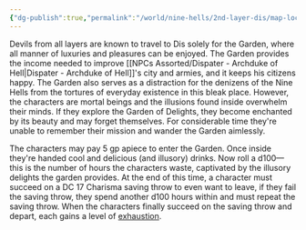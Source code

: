 ```yaml
---
{"dg-publish":true,"permalink":"/world/nine-hells/2nd-layer-dis/map-locations/garden-of-delight/"}
---
```


Devils from all layers are known to travel to Dis solely for the Garden, where all manner of luxuries and pleasures can be enjoyed. The Garden provides the income needed to improve [[NPCs Assorted/Dispater - Archduke of Hell\|Dispater - Archduke of Hell]]'s city and armies, and it keeps his citizens happy. The Garden also serves as a distraction for the denizens of the Nine Hells from the tortures of everyday existence in this bleak place. However, the characters are mortal beings and the illusions found inside overwhelm their minds. If they explore the Garden of Delights, they become enchanted by its beauty and may forget themselves. For considerable time they're unable to remember their mission and wander the Garden aimlessly.

The characters may pay 5 gp apiece to enter the Garden. Once inside they're handed cool and delicious (and illusory) drinks. Now roll a d100—this is the number of hours the characters waste, captivated by the illusory delights the garden provides. At the end of this time, a character must succeed on a DC 17 Charisma saving throw to even want to leave, if they fail the saving throw, they spend another d100 hours within and must repeat the saving throw. When the characters finally succeed on the saving throw and depart, each gains a level of [exhaustion](https://5e.tools/conditionsdiseases.html#exhaustion_phb).